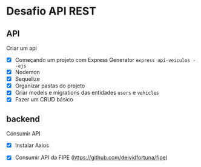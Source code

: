 # Desafio API REST 

## API

Criar um api
- [x] Começando um projeto com Express Generator `express api-veiculos --ejs`
- [x] Nodemon 
- [x] Sequelize
- [x] Organizar pastas do projeto
- [x] Criar models e migrations das entidades `users`  e `vehicles`
- [x] Fazer um CRUD básico

## backend
Consumir API
- [x] Instalar Axios 
- [x] Consumir API da FIPE (https://github.com/deividfortuna/fipe)





